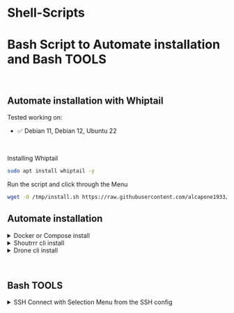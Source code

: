 # Shell-Scripts
# Bash Script to Automate installation and Bash TOOLS

&nbsp;

## Automate installation with Whiptail

Tested working on:

* :white_check_mark: Debian 11, Debian 12, Ubuntu 22

&nbsp;

Installing Whiptail

```bash
sudo apt install whiptail -y
```
Run the script and click through the Menu

```bash
wget -O /tmp/install.sh https://raw.githubusercontent.com/alcapone1933/shell-scripts/master/install.sh && sudo bash /tmp/install.sh && rm /tmp/install.sh
```

## Automate installation

<details>
<summary markdown="span">Docker or Compose install</summary>

&nbsp;

Tested working on:

* :white_check_mark: Debian 11, Debian 12, Ubuntu 22

&nbsp;

### Docker and Compose install on DEBIAN
```bash
wget -q -O - \
https://raw.githubusercontent.com/alcapone1933/shell-scripts/master/install/docker-and-compose-debian-install.sh | sudo bash
```

### Docker and Compose install on UBUNTU
```bash
wget -q -O - \
https://raw.githubusercontent.com/alcapone1933/shell-scripts/master/install/docker-and-compose-ubuntu-install.sh | sudo bash
```

### Docker install on DEBIAN
```bash
wget -q -O - \
https://raw.githubusercontent.com/alcapone1933/shell-scripts/master/install/docker-debian-install.sh | sudo bash
```

### Docker install on UBUNTU
```bash
wget -q -O - \
https://raw.githubusercontent.com/alcapone1933/shell-scripts/master/install/docker-ubuntu-install.sh | sudo bash
```

### Docker Compose install and update
```bash
wget -q -O - \
https://raw.githubusercontent.com/alcapone1933/shell-scripts/master/install/docker-compose-install.sh | sudo bash
```
</details>

<details>
<summary markdown="span">Shoutrrr cli install</summary>

&nbsp;

Tested working on:

* :white_check_mark: Debian 11, Debian 12, Ubuntu 22
* Supported platforms for the Script:
  - linux/386
  - linux/amd64
  - linux/arm
  - linux/arm64

&nbsp;

### Shoutrrr cli install
```bash
wget -q -O - \
https://raw.githubusercontent.com/alcapone1933/shell-scripts/master/install/shoutrrr-cli-install.sh | sudo bash -s -- --install
```

### Shoutrrr cli update
```bash
wget -q -O - \
https://raw.githubusercontent.com/alcapone1933/shell-scripts/master/install/shoutrrr-cli-install.sh | sudo bash -s -- --update
```
### Shoutrrr cli remove
```bash
wget -q -O - \
https://raw.githubusercontent.com/alcapone1933/shell-scripts/master/install/shoutrrr-cli-install.sh | sudo bash -s -- --remove
```
### Shoutrrr cli manuel download
```bash
wget -q -O shoutrrr-cli-install.sh \
https://raw.githubusercontent.com/alcapone1933/shell-scripts/master/install/shoutrrr-cli-install.sh

chmod +x shoutrrr-cli-install.sh

./shoutrrr-cli-install.sh
```

</details>

<details>
<summary markdown="span">Drone cli install</summary>

&nbsp;

Tested working on:

* :white_check_mark: Debian 11, Debian 12, Ubuntu 22
* Supported platforms for the Script:
  - linux/amd64
  - linux/arm
  - linux/arm64
  - linux/ppc64le

&nbsp;

### Drone cli install
```bash
wget -q -O - \
https://raw.githubusercontent.com/alcapone1933/shell-scripts/master/install/drone-cli-install.sh | sudo bash -s -- --install
```

### Drone cli update
```bash
wget -q -O - \
https://raw.githubusercontent.com/alcapone1933/shell-scripts/master/install/drone-cli-install.sh | sudo bash -s -- --update
```
### Drone cli remove
```bash
wget -q -O - \
https://raw.githubusercontent.com/alcapone1933/shell-scripts/master/install/drone-cli-install.sh | sudo bash -s -- --remove
```
### Drone cli manuel download
```bash
wget -q -O drone-cli-install.sh \
https://raw.githubusercontent.com/alcapone1933/shell-scripts/master/install/drone-cli-install.sh

chmod +x drone-cli-install.sh

./drone-cli-install.sh
```

</details>

&nbsp;

## Bash TOOLS


<details>
<summary markdown="span">SSH Connect with Selection Menu from the SSH config</summary>

### SSH CONFIG DEMO
```txt
# ~/.ssh/config
# /home/user/.ssh/config
# /home/foo/.ssh/config
# /root/.ssh/config
Host demo-1
  HostName domain.com
  User foo
  Port 1111
  IdentityFile ~/.ssh/id_ed25519
Host demo-2
  HostName 10.10.10.10
  User root
  Port 22
  IdentityFile ~/.ssh/id_ed25519
Host demo-3
  HostName 1.1.1.1
  User foo
  Port 22
  IdentityFile ~/.ssh/id_ed25519
```

### Download
```bash
curl -sSL \
https://raw.githubusercontent.com/alcapone1933/shell-scripts/master/tools/ssh-host-connect.sh \
> ~/ssh-host-connect.sh && chmod +x ~/ssh-host-connect.sh
```
Or with Wiptail
```bash
curl -sSL \
https://raw.githubusercontent.com/alcapone1933/shell-scripts/master/tools/ssh-host-connect-whiptail.sh \
> ~/ssh-host-connect-whiptail.sh && chmod +x ~/ssh-host-connect-whiptail.sh
```
### Usage
```txt
$ ./ssh-host-connect.sh

[ 1 ] - demo-1
[ 2 ] - demo-2
[ 3 ] - demo-3

Select a SSH HOST: _1_

$ ssh demo-1
```
</details>

&nbsp;
